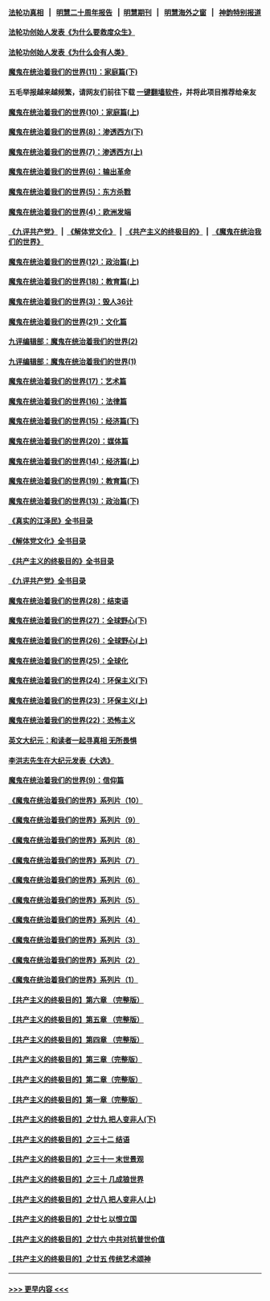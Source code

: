#### [法轮功真相](https://github.com/gfw-breaker/truth/blob/master/README.md?t=0) &nbsp;&nbsp;|&nbsp;&nbsp; [明慧二十周年报告](https://github.com/gfw-breaker/mh-reports/blob/master/README.md?t=0) &nbsp;&nbsp;|&nbsp;&nbsp;[明慧期刊](https://github.com/gfw-breaker/mh-qikan) &nbsp;&nbsp;|&nbsp;&nbsp; [明慧海外之窗](https://github.com/gfw-breaker/mh-news/blob/master/README.md?t=0) &nbsp;&nbsp;|&nbsp;&nbsp; [神韵特别报道](https://github.com/gfw-breaker/mh-news/blob/master/shenyun.md?t=0)
#### [法轮功创始人发表《为什么要救度众生》](../pages/nsc422/n13975246.md?t=04241543) 
#### [法轮功创始人发表《为什么会有人类》](../pages/nsc422/n13912117.md?t=04241543) 
#### [魔鬼在统治着我们的世界(11)：家庭篇(下)](../pages/nsc422/n10440961.md?t=04241543) 
#### 五毛举报越来越频繁，请网友们前往下载 [一键翻墙软件](https://github.com/gfw-breaker/ssr-accounts)，并将此项目推荐给亲友
#### [魔鬼在统治着我们的世界(10)：家庭篇(上)](../pages/nsc422/n10435448.md?t=04241543) 
#### [魔鬼在统治着我们的世界(8)：渗透西方(下)](../pages/nsc422/n10429603.md?t=04241543) 
#### [魔鬼在统治着我们的世界(7)：渗透西方(上)](../pages/nsc422/n10426013.md?t=04241543) 
#### [魔鬼在统治着我们的世界(6)：输出革命](../pages/nsc422/n10421536.md?t=04241543) 
#### [魔鬼在统治着我们的世界(5)：东方杀戮](../pages/nsc422/n10417707.md?t=04241543) 
#### [魔鬼在统治着我们的世界(4)：欧洲发端](../pages/nsc422/n10414890.md?t=04241543) 
#### [《九评共产党》](https://github.com/begood0513/9ping.md/blob/master/README.md) &nbsp;|&nbsp; [《解体党文化》](../../../../jtdwh.md/blob/master/README.md)  &nbsp;|&nbsp; [《共产主义的终极目的》](../../../../gczydzjmd.md/blob/master/README.md) &nbsp;|&nbsp; [《魔鬼在统治我们的世界》](../../../../mgztzwmdsj.md/blob/master/README.md) 
#### [魔鬼在统治着我们的世界(12)：政治篇(上)](../pages/nsc422/n10444576.md?t=04241543) 
#### [魔鬼在统治着我们的世界(18)：教育篇(上)](../pages/nsc422/n10526970.md?t=04241543) 
#### [魔鬼在统治着我们的世界(3)：毁人36计](../pages/nsc422/n10411583.md?t=04241543) 
#### [魔鬼在统治着我们的世界(21)：文化篇](../pages/nsc422/n10597706.md?t=04241543) 
#### [九评编辑部：魔鬼在统治着我们的世界(2)](../pages/nsc422/n10410036.md?t=04241543) 
#### [九评编辑部：魔鬼在统治着我们的世界(1)](../pages/nsc422/n10406825.md?t=04241543) 
#### [魔鬼在统治着我们的世界(17)：艺术篇](../pages/nsc422/n10499093.md?t=04241543) 
#### [魔鬼在统治着我们的世界(16)：法律篇](../pages/nsc422/n10485969.md?t=04241543) 
#### [魔鬼在统治着我们的世界(15)：经济篇(下)](../pages/nsc422/n10469975.md?t=04241543) 
#### [魔鬼在统治着我们的世界(20)：媒体篇](../pages/nsc422/n10586579.md?t=04241543) 
#### [魔鬼在统治着我们的世界(14)：经济篇(上)](../pages/nsc422/n10457370.md?t=04241543) 
#### [魔鬼在统治着我们的世界(19)：教育篇(下)](../pages/nsc422/n10564808.md?t=04241543) 
#### [魔鬼在统治着我们的世界(13)：政治篇(下)](../pages/nsc422/n10448270.md?t=04241543) 
#### [《真实的江泽民》全书目录](../pages/nsc422/n13721399.md?t=04241543) 
#### [《解体党文化》全书目录](../pages/nsc422/n13721157.md?t=04241543) 
#### [《共产主义的终极目的》全书目录](../pages/nsc422/n13721048.md?t=04241543) 
#### [《九评共产党》全书目录](../pages/nsc422/n13708085.md?t=04241543) 
#### [魔鬼在统治着我们的世界(28)：结束语](../pages/nsc422/n10936246.md?t=04241543) 
#### [魔鬼在统治着我们的世界(27)：全球野心(下)](../pages/nsc422/n10928319.md?t=04241543) 
#### [魔鬼在统治着我们的世界(26)：全球野心(上)](../pages/nsc422/n10900318.md?t=04241543) 
#### [魔鬼在统治着我们的世界(25)：全球化](../pages/nsc422/n10788205.md?t=04241543) 
#### [魔鬼在统治着我们的世界(24)：环保主义(下)](../pages/nsc422/n10695307.md?t=04241543) 
#### [魔鬼在统治着我们的世界(23)：环保主义(上)](../pages/nsc422/n10688613.md?t=04241543) 
#### [魔鬼在统治着我们的世界(22)：恐怖主义](../pages/nsc422/n10614727.md?t=04241543) 
#### [英文大纪元：和读者一起寻真相 无所畏惧](../pages/nsc422/n12542027.md?t=04241543) 
#### [李洪志先生在大纪元发表《大选》](../pages/nsc422/n12534746.md?t=04241543) 
#### [魔鬼在统治着我们的世界(9)：信仰篇](../pages/nsc422/n10432159.md?t=04241543) 
#### [《魔鬼在统治着我们的世界》系列片（10）](../pages/nsc422/n12292670.md?t=04241543) 
#### [《魔鬼在统治着我们的世界》系列片（9）](../pages/nsc422/n12290859.md?t=04241543) 
#### [《魔鬼在统治着我们的世界》系列片（8）](../pages/nsc422/n12287445.md?t=04241543) 
#### [《魔鬼在统治着我们的世界》系列片（7）](../pages/nsc422/n12283425.md?t=04241543) 
#### [《魔鬼在统治着我们的世界》系列片（6）](../pages/nsc422/n12282314.md?t=04241543) 
#### [《魔鬼在统治着我们的世界》系列片（5）](../pages/nsc422/n12281419.md?t=04241543) 
#### [《魔鬼在统治着我们的世界》系列片（4）](../pages/nsc422/n12274024.md?t=04241543) 
#### [《魔鬼在统治着我们的世界》系列片（3）](../pages/nsc422/n12271322.md?t=04241543) 
#### [《魔鬼在统治着我们的世界》系列片（2）](../pages/nsc422/n12269049.md?t=04241543) 
#### [《魔鬼在统治着我们的世界》系列片（1）](../pages/nsc422/n12267575.md?t=04241543) 
#### [【共产主义的终极目的】第六章 （完整版）](../pages/nsc422/n11428913.md?t=04241543) 
#### [【共产主义的终极目的】第五章 （完整版）](../pages/nsc422/n11428912.md?t=04241543) 
#### [【共产主义的终极目的】第四章 （完整版）](../pages/nsc422/n11428907.md?t=04241543) 
#### [【共产主义的终极目的】第三章（完整版）](../pages/nsc422/n11428848.md?t=04241543) 
#### [【共产主义的终极目的】第二章（完整版）](../pages/nsc422/n11428831.md?t=04241543) 
#### [【共产主义的终极目的】第一章（完整版）](../pages/nsc422/n11417651.md?t=04241543) 
#### [【共产主义的终极目的】之廿九 把人变非人(下)](../pages/nsc422/n11344140.md?t=04241543) 
#### [【共产主义的终极目的】之三十二 结语](../pages/nsc422/n11360535.md?t=04241543) 
#### [【共产主义的终极目的】之三十一 末世景观](../pages/nsc422/n11351129.md?t=04241543) 
#### [【共产主义的终极目的】之三十 几成狼世界](../pages/nsc422/n11348280.md?t=04241543) 
#### [【共产主义的终极目的】之廿八 把人变非人(上)](../pages/nsc422/n11340492.md?t=04241543) 
#### [【共产主义的终极目的】之廿七 以恨立国](../pages/nsc422/n11336944.md?t=04241543) 
#### [【共产主义的终极目的】之廿六 中共对抗普世价值](../pages/nsc422/n11324785.md?t=04241543) 
#### [【共产主义的终极目的】之廿五 传统艺术颂神](../pages/nsc422/n11296396.md?t=04241543) 

----
#### [ >>> 更早内容 <<< ](../indexes/nsc422-earlier.md)
